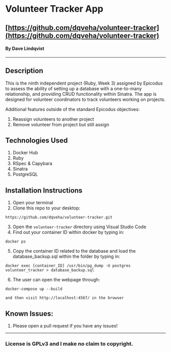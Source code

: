 # Volunteer Tracker App

## [https://github.com/dqveha/volunteer-tracker](https://github.com/dqveha/volunteer-tracker)

#### By Dave Lindqvist

---

## Description

This is the ninth independent project (Ruby, Week 3) assigned by Epicodus to assess the ability of setting up a database with a one-to-many relationship, and providing CRUD functionality within Sinatra. The app is designed for volunteer coordinators to track volunteers working on projects.

Additional features outside of the standard Epicodus objectives:

1. Reassign volunteers to another project
2. Remove volunteer from project but still assign

## Technologies Used

1. Docker Hub
2. Ruby
3. RSpec & Capybara
4. Sinatra
5. PostgreSQL

## Installation Instructions

1. Open your terminal
2. Clone this repo to your desktop:

```
https://github.com/dqveha/volunteer-tracker.git
```

3. Open the `volunteer-tracker` directory using Visual Studio Code
4. Find out your container ID within docker by typing in:

```
docker ps
```

5. Copy the container ID related to the database and load the database_backup.sql within the folder by typing in:

```
docker exec [container_ID] /usr/bin/pg_dump -U postgres volunteer_tracker > database_backup.sql
```

6. The user can open the webpage through:

```
docker-compose up --build

and then visit http://localhost:4567/ in the browser
```

## Known Issues:

1. Please open a pull request if you have any issues!

---

### License is GPLv3 and I make no claim to copyright.
